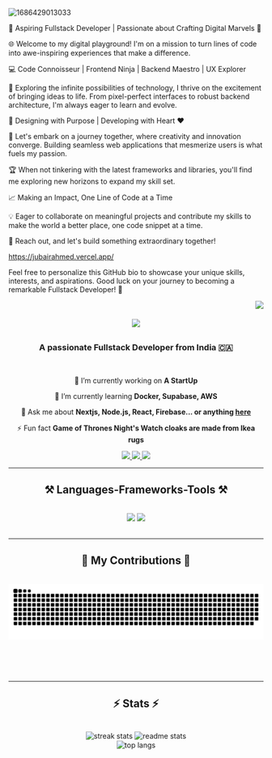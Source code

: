 ![1686429013033](https://github.com/JubairShaik/JubairShaik/assets/104702942/8de599fd-e3ee-4052-8b94-a14bf8d947ca)



👋 Aspiring Fullstack Developer | Passionate about Crafting Digital Marvels 🚀

🌐 Welcome to my digital playground! I'm on a mission to turn lines of code into awe-inspiring experiences that make a difference.

💻 Code Connoisseur | Frontend Ninja | Backend Maestro | UX Explorer

🔭 Exploring the infinite possibilities of technology, I thrive on the excitement of bringing ideas to life. From pixel-perfect interfaces to robust backend architecture, I'm always eager to learn and evolve.

🎨 Designing with Purpose | Developing with Heart ❤️

🚀 Let's embark on a journey together, where creativity and innovation converge. Building seamless web applications that mesmerize users is what fuels my passion.

 

🏆 When not tinkering with the latest frameworks and libraries, you'll find me exploring new horizons to expand my skill set.


📈 Making an Impact, One Line of Code at a Time

💡 Eager to collaborate on meaningful projects and contribute my skills to make the world a better place, one code snippet at a time.

📧 Reach out, and let's build something extraordinary together!

 https://jubairahmed.vercel.app/

Feel free to personalize this GitHub bio to showcase your unique skills, interests, and aspirations.
Good luck on your journey to becoming a remarkable Fullstack Developer! 🚀



<img align="right" src="https://visitor-badge.laobi.icu/badge?page_id=salesp07.salesp07" />

<h1 align="center">
        <img src="https://readme-typing-svg.herokuapp.com/?font=Righteous&size=35&center=true&vCenter=true&width=500&height=70&duration=4000&lines=Hi+There!+👋;+I'm+Pedro+Muniz!;" />

</h1>

<h3 align="center">A passionate Fullstack Developer from India 🇨🇦</h3>

<br/>

<div align="center">
 
 🔭 I’m currently working on **A StartUp**
 
 🌱 I’m currently learning **Docker, Supabase, AWS**

💬 Ask me about **Nextjs, Node.js, React, Firebase... or anything [here](https://github.com/salesp07/salesp07/issues)**

⚡ Fun fact **Game of Thrones Night's Watch cloaks are made from Ikea rugs**

 </div>
 
<div align="center"> 
  <a href="mailto:jubair.dev@gmail.com">
    <img src="https://img.shields.io/badge/Gmail-333333?style=for-the-badge&logo=gmail&logoColor=red" />
  </a>
  <a href="https://www.linkedin.com/in/imjubairahmed/" target="_blank">
    <img src="https://img.shields.io/badge/LinkedIn-0077B5?style=for-the-badge&logo=linkedin&logoColor=white" target="_blank" />
  </a>
  <a href="https://salesp07.github.io" target="_blank">
     <img src="https://img.shields.io/badge/Portfolio-FF5722?style=for-the-badge&logo=todoist&logoColor=white" target="_blank" /> <!-- sqlite, safari, google-chrome are other good icon options -->
  </a>
</div>

 <hr/>
 
<h2 align="center">⚒️ Languages-Frameworks-Tools ⚒️</h2>
<br/>
<div align="center">
    <img src="https://skillicons.dev/icons?i=react,bootstrap,mui,html,css,vscode,github,figma,tailwind,git,r" />
    <img src="https://skillicons.dev/icons?i=nodejs,python,javascript,typescript,express,firebase,mongodb,c,java,nextjs" /><br>
</div>

<br/>
<hr/>

<div align="center">
  <h2>🐍 My Contributions 🐍</h2>
  <br>
  <img alt="snake eating my contributions" src="https://raw.githubusercontent.com/salesp07/salesp07/output/github-contribution-grid-snake.svg" />
  
  <br/><br/><br/>
</div>

<hr/>

<h2 align="center">⚡ Stats ⚡</h2>
<br>
<div align=center>
  <img width=390 src="https://github-readme-streak-stats-salesp07.vercel.app/?user=salesp07&count_private=true&theme=react&border_radius=10" alt="streak stats"/>
  <img width=390 src="https://github-readme-stats-salesp07.vercel.app/api?username=salesp07&count_private=true&show_icons=true&theme=react&rank_icon=github&border_radius=10" alt="readme stats" />
  <br/>
  <img width=325 align="center" src="https://github-readme-stats-salesp07.vercel.app/api/top-langs/?username=JubairShaik&hide=HTML&langs_count=8&layout=compact&theme=react&border_radius=10&size_weight=0.5&count_weight=0.5&exclude_repo=github-readme-stats" alt="top langs" />
</div>

 

